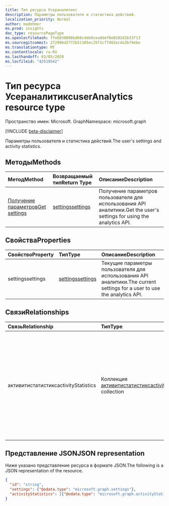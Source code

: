 ```yaml
---
title: Тип ресурса Усераналитикс
description: Параметры пользователя и статистика действий.
localization_priority: Normal
author: madehmer
ms.prod: insights
doc_type: resourcePageType
ms.openlocfilehash: ffe6830088bd60c4de9cea8def8e8202d1b33f13
ms.sourcegitcommit: 272996d2772b51105ec25f1cf7482ecda3b74ebe
ms.translationtype: MT
ms.contentlocale: ru-RU
ms.lasthandoff: 03/05/2020
ms.locfileid: "42519542"
---
```

# <a name="useranalytics-resource-type"></a><span data-ttu-id="63960-103">Тип ресурса Усераналитикс</span><span class="sxs-lookup"><span data-stu-id="63960-103">userAnalytics resource type</span></span>

<span data-ttu-id="63960-104">Пространство имен: Microsoft. Graph</span><span class="sxs-lookup"><span data-stu-id="63960-104">Namespace: microsoft.graph</span></span>

[!INCLUDE [beta-disclaimer](../../includes/beta-disclaimer.md)]

<span data-ttu-id="63960-105">Параметры пользователя и статистика действий.</span><span class="sxs-lookup"><span data-stu-id="63960-105">The user's settings and activity statistics.</span></span>

## <a name="methods"></a><span data-ttu-id="63960-106">Методы</span><span class="sxs-lookup"><span data-stu-id="63960-106">Methods</span></span>

| <span data-ttu-id="63960-107">Метод</span><span class="sxs-lookup"><span data-stu-id="63960-107">Method</span></span>       | <span data-ttu-id="63960-108">Возвращаемый тип</span><span class="sxs-lookup"><span data-stu-id="63960-108">Return Type</span></span> | <span data-ttu-id="63960-109">Описание</span><span class="sxs-lookup"><span data-stu-id="63960-109">Description</span></span> |
|:-------------|:------------|:------------|
[<span data-ttu-id="63960-110">Получение параметров</span><span class="sxs-lookup"><span data-stu-id="63960-110">Get settings</span></span>](../api/useranalytics-get-settings.md) | [<span data-ttu-id="63960-111">settings</span><span class="sxs-lookup"><span data-stu-id="63960-111">settings</span></span>](settings.md) | <span data-ttu-id="63960-112">Получение параметров пользователя для использования API аналитики.</span><span class="sxs-lookup"><span data-stu-id="63960-112">Get the user's settings for using the analytics API.</span></span>|

## <a name="properties"></a><span data-ttu-id="63960-113">Свойства</span><span class="sxs-lookup"><span data-stu-id="63960-113">Properties</span></span>

| <span data-ttu-id="63960-114">Свойство</span><span class="sxs-lookup"><span data-stu-id="63960-114">Property</span></span>     | <span data-ttu-id="63960-115">Тип</span><span class="sxs-lookup"><span data-stu-id="63960-115">Type</span></span>        | <span data-ttu-id="63960-116">Описание</span><span class="sxs-lookup"><span data-stu-id="63960-116">Description</span></span> |
|:-------------|:------------|:------------|
|<span data-ttu-id="63960-117">settings</span><span class="sxs-lookup"><span data-stu-id="63960-117">settings</span></span>|[<span data-ttu-id="63960-118">settings</span><span class="sxs-lookup"><span data-stu-id="63960-118">settings</span></span>](settings.md)|<span data-ttu-id="63960-119">Текущие параметры пользователя для использования API аналитики.</span><span class="sxs-lookup"><span data-stu-id="63960-119">The current settings for a user to use the analytics API.</span></span>|

## <a name="relationships"></a><span data-ttu-id="63960-120">Связи</span><span class="sxs-lookup"><span data-stu-id="63960-120">Relationships</span></span>

| <span data-ttu-id="63960-121">Связь</span><span class="sxs-lookup"><span data-stu-id="63960-121">Relationship</span></span> | <span data-ttu-id="63960-122">Тип</span><span class="sxs-lookup"><span data-stu-id="63960-122">Type</span></span>        | <span data-ttu-id="63960-123">Описание</span><span class="sxs-lookup"><span data-stu-id="63960-123">Description</span></span> |
|:-------------|:------------|:------------|
|<span data-ttu-id="63960-124">активитистатистикс</span><span class="sxs-lookup"><span data-stu-id="63960-124">activityStatistics</span></span>|<span data-ttu-id="63960-125">Коллекция [активитистатистикс](activitystatistics.md)</span><span class="sxs-lookup"><span data-stu-id="63960-125">[activityStatistics](activitystatistics.md) collection</span></span>| <span data-ttu-id="63960-126">Коллекция рабочих действий, затраченных пользователем во время и за пределами рабочего времени.</span><span class="sxs-lookup"><span data-stu-id="63960-126">The collection of work activities that a user spent time on during and outside of working hours.</span></span> <span data-ttu-id="63960-127">Только для чтения.</span><span class="sxs-lookup"><span data-stu-id="63960-127">Read-only.</span></span> <span data-ttu-id="63960-128">Допускается значение null.</span><span class="sxs-lookup"><span data-stu-id="63960-128">Nullable.</span></span>|

## <a name="json-representation"></a><span data-ttu-id="63960-129">Представление JSON</span><span class="sxs-lookup"><span data-stu-id="63960-129">JSON representation</span></span>

<span data-ttu-id="63960-130">Ниже указано представление ресурса в формате JSON.</span><span class="sxs-lookup"><span data-stu-id="63960-130">The following is a JSON representation of the resource.</span></span>

<!-- {
  "blockType": "resource",
  "keyProperty": "id",
  "optionalProperties": [
    "activityStatistics"
  ],
  "@odata.type": "microsoft.graph.userAnalytics"
}-->

```json
{
  "id": "string",
  "settings": {"@odata.type": "microsoft.graph.settings"},
  "activityStatistics": [{"@odata.type": "microsoft.graph.activityStatistics"}]
}
```

<!-- uuid: 16cd6b66-4b1a-43a1-adaf-3a886856ed98
2019-02-04 14:57:30 UTC -->
<!-- {
  "type": "#page.annotation",
  "description": "userAnalytics resource",
  "keywords": "",
  "section": "documentation",
  "tocPath": ""
}-->
